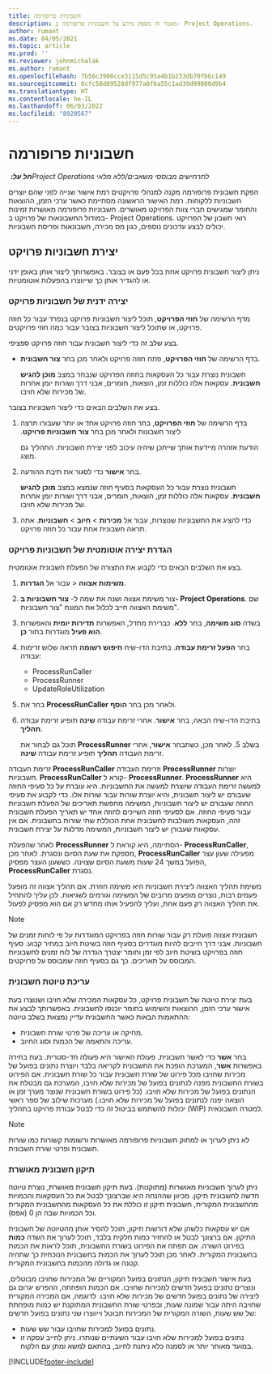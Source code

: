 ```yaml
---
title: חשבוניות פרופורמה
description: מאמר זה מספק מידע על חשבוניות פרופורמה ב- Project Operations.
author: rumant
ms.date: 04/05/2021
ms.topic: article
ms.prod: ''
ms.reviewer: johnmichalak
ms.author: rumant
ms.openlocfilehash: 7b56c3908cce3115d5c95a4b1b233db70fb6c149
ms.sourcegitcommit: 6cfc50d89528df977a8f6a55c1ad39d99800d9b4
ms.translationtype: HT
ms.contentlocale: he-IL
ms.lasthandoff: 06/03/2022
ms.locfileid: "8920567"
---
```

# <a name="proforma-invoices"></a>חשבוניות פרופורמה

_**חל על:** ‏Project Operations לתרחישים מבוססי משאבים/ללא מלאי_

הפקת חשבונית פרופורמה מקנה למנהלי פרויקטים רמת אישור שנייה לפני שהם יוצרים חשבוניות ללקוחות. רמת האישור הראשונה מסתיימת כאשר ערכי הזמן, ההוצאות והחומר שמגישים חברי צוות הפרויקט מאושרים. חשבוניות פרופורמה מאושרות זמינות במודול החשבונאות של פרויקט ב- Project Operations. רואי חשבון של הפרויקט יכולים לבצע עדכונים נוספים, כגון מס מכירה, חשבונאות ופריסת חשבוניות.


## <a name="creating-project-invoices"></a>יצירת חשבוניות פרויקט

ניתן ליצור חשבונית פרויקט אחת בכל פעם או בצובר. באפשרותך ליצור אותן באופן ידני או להגדיר אותן כך שייווצרו בהפעלות אוטומטיות.

### <a name="manually-create-project-invoices"></a>יצירה ידנית של חשבוניות פרויקט 

מדף הרשימה של **חוזי הפרויקט‬**, תוכל ליצור חשבוניות פרויקט בנפרד עבור כל חוזה פרויקט, או שתוכל ליצור חשבוניות בצובר עבור כמה חוזי פרויקטים.

בצע שלב זה כדי ליצור חשבונית עבור חוזה פרויקט ספציפי.

- בדף הרשימה של **חוזי הפרויקט**, פתח חוזה פרויקט ולאחר מכן בחר **צור חשבונית**.

    חשבונית נוצרת עבור כל העסקאות בחוזה הפרויקט שנבחר במצב **מוכן להגיש חשבונית‬**. עסקאות אלה כוללות זמן, הוצאות, חומרים, אבני דרך ושורות יומן אחרות של מכירות שלא חויבו.

בצע את השלבים הבאים כדי ליצור חשבוניות בצובר.

1. בדף הרשימה של **חוזי הפרויקט**, בחר חוזה פרויקט אחד או יותר שעבורו תרצה ליצור חשבונות ולאחר מכן בחר **‏‫צור חשבוניות פרויקט**.

    הודעת אזהרה מיידעת אותך שייתכן שיהיה עיכוב לפני יצירת חשבוניות. התהליך גם מוצג.

2. בחר **אישור** כדי לסגור את תיבת ההודעה.

    חשבונית נוצרת עבור כל העסקאות בסעיף חוזה שנמצא במצב **מוכן להגיש חשבונית‬**. עסקאות אלה כוללות זמן, הוצאות, חומרים, אבני דרך ושורות יומן אחרות של מכירות שלא חויבו.

3. כדי להציג את החשבוניות שנוצרות, עבור אל **מכירות** \> **חיוב** \> **חשבוניות**. אתה תראה חשבונית אחת עבור כל חוזה פרויקט.

### <a name="set-up-automated-creation-of-project-invoices"></a>הגדרת יצירה אוטומטית של חשבוניות פרויקט 

בצע את השלבים הבאים כדי לקבוע את התצורה של הפעלת חשבונית אוטומטית.

1. עבור אל **הגדרות** \> **‎משימות אצווה**.
2. צור משימת אצווה ושנה את שמה ל- **צור חשבוניות ב- Project Operations**. שם משימת האצווה חייב לכלול את המונח "צור חשבוניות".
3. בשדה **סוג משימה**, בחר **ללא**. כברירת מחדל, האפשרות **תדירות יומית** והאפשרות **הוא פעיל** מוגדרות בתור **כן**.
4. בחר **הפעל זרימת עבודה**. בתיבת הדו-שיח **חיפוש רשומה** תראה שלוש זרימות עבודה:

    - ProcessRunCaller
    - ProcessRunner
    - UpdateRoleUtilization

5. בחר את **ProcessRunCaller** ולאחר מכן בחר **הוסף**.
6. בתיבת הדו-שיח הבאה, בחר **אישור**. אחרי זרימת עבודה **שינה** תופיע זרימת עבודה **תהליך**.

    תוכל גם לבחור את **ProcessRunner** בשלב 5. לאחר מכן, כשתבחר **אישור**, אחרי זרימת העבודה **תהליך** תופיע זרימת עבודה **שינה**.

זרימת העבודה **ProcessRunCaller** וזרימת העבודה **ProcessRunner** יוצרות חשבוניות. **ProcessRunCaller** קורא ל- **ProcessRunner**. **ProcessRunner** היא למעשה זרימת העבודה שיוצרת למעשה את החשבוניות. היא עוברת על כל סעיפי החוזה שעבורם יש ליצור חשבונית, והיא יוצרת שורות עבור שורות אלו. כדי לקבוע את סעיפי החוזה שעבורם יש ליצור חשבוניות, המשימה מחפשת תאריכים של הפעלת חשבוניות עבור סעיפי החוזה. אם לסעיפי חוזה השייכים לחוזה אחד יש תאריך הפעלת חשבונית זהה, העסקאות משולבות לחשבונית אחת הכוללת שתי שורות בחשבונית. אם אין עסקאות שעבורן יש ליצור חשבוניות, המשימה מדלגת על יצירת חשבונית.

לאחר שהפעלת **ProcessRunner** הסתיימה, היא קוראת ל- **ProcessRunCaller**, מספקת את שעת הסיום ונסגרת. לאחר מכן, **ProcessRunCaller** מפעילה שעון עצר הפועל במשך 24 שעות משעת הסיום שצוינה. כששעון העצר מפסיק, **ProcessRunCaller** נסגרת.

משימת תהליך האצווה ליצירת חשבוניות היא משימה חוזרת. אם תהליך אצווה זה מופעל פעמים רבות, נוצרים מופעים מרובים של המשימה וגורמים לשגיאות. לכן עליך להתחיל את תהליך האצווה רק פעם אחת, ועליך להפעיל אותו מחדש רק אם הוא מפסיק לפעול.

> [!NOTE]
> חשבונית אצווה פועלת רק עבור שורות חוזה בפרויקט המוגדרות על פי לוחות זמנים של חשבוניות. אבני דרך חייבים להיות מוגדרים בסעיף חוזה בשיטת חיוב במחיר קבוע. סעיף חוזה בפרויקט בשיטת חיוב לפי זמן וחומר יצטרך הגדרה של לוח זמנים לחשבוניות המבוסס על תאריכים. כך גם בסעיף חוזה שמבוסס על פרויקטים.      
 
### <a name="edit-a-draft-invoice"></a>עריכת טיוטת חשבונית

בעת יצירת טיוטה של חשבונית פרויקט, כל עסקאות המכירה שלא חויבו ושנוצרו בעת אישור ערכי הזמן, ההוצאות והשימוש בחומר יוכנסו לחשבונית. באפשרותך לבצע את ההתאמות הבאות כאשר החשבונית עדיין נמצאת בשלב טיוטה:

- מחיקה או עריכה של פרטי שורת חשבונית.
- עריכה והתאמה של הכמות וסוג החיוב.

בחר **אשר** כדי לאשר חשבונית. פעולת האישור היא פעולה חד-סטרית. בעת בחירה באפשרות **אשר**, המערכת הופכת את החשבונית לקריאה בלבד ויוצרת נתונים בפועל של מכירות שחויבו מכל פירוט של שורת חשבונית עבור כל שורת חשבונית. אם הפירוט בשורת החשבונית מפנה לנתונים בפועל של מכירות שלא חויבו, המערכת גם מבטלת את הנתונים בפועל של מכירות שלא חויבו. (כל פירוט בשורת חשבונית שנוצר מערך זמן או הוצאה יפנה לנתונים בפועל של מכירות שלא חויבו.) מערכות שילוב של ספר ראשי יכולות להשתמש בביטול זה כדי לבטל עבודת פרויקט בתהליך (WIP) למטרה חשבונאית.

> [!NOTE]
> לא ניתן לערוך או למחוק חשבוניות פרופורמה מאושרות ורשומות קשורות כמו שורות חשבונית ופרטי שורת חשבונית. 

### <a name="correct-a-confirmed-invoice"></a>תיקון חשבונית מאושרת

ניתן לערוך חשבוניות מאושרות (מתוקנות). בעת תיקון חשבונית מאושרת, נוצרת טיוטה חדשה לחשבונית תיקון. מכיוון שההנחה היא שברצונך לבטל את כל העסקאות והכמויות מהחשבונית המקורית, חשבונית תיקון זו כוללת את כל העסקאות מהחשבונית המקורית וכל הכמויות שבה הן 0 (אפס).

אם יש עסקאות כלשהן שלא דורשות תיקון, תוכל להסיר אותן מהטיוטה של חשבונית התיקון. אם ברצונך לבטל או להחזיר כמות חלקית בלבד, תוכל לערוך את השדה **כמות** בפירוט השורה. אם תפתח את הפירוט בשורת החשבונית, תוכל לראות את הכמות בחשבונית המקורית. לאחר מכן תוכל לערוך את הכמות בחשבונית הנוכחית כך שתהיה קטנה או גדולה מהכמות בחשבונית המקורית.

בעת אישור חשבונית תיקון, הנתונים בפועל המקוריים של המכירות שחויבו מבוטלים, ונוצרים נתונים בפועל חדשים למכירות שחויבו. אם הכמות הופחתה, ההפרש יגרום גם ליצירה של נתונים בפועל חדשים של מכירות שלא חויבו. לדוגמה, אם המכירה המקורית שחויבה היתה עבור שמונה שעות, ובפרטי שורת החשבונית המתוקנת יש כמות מופחתת של שש שעות, השורה המקורית של המכירות תבוטל וייווצרו שני נתונים בפועל חדשים:

- נתונים בפועל למכירות שחויבו עבור שש שעות.
- נתונים בפועל למכירות שלא חויבו עבור השעתיים שנותרו. ניתן לחייב עסקה זו במועד מאוחר יותר או לסמנה כלא ניתנת לחיוב, בהתאם למשא ומתן עם הלקוח.


[!INCLUDE[footer-include](../includes/footer-banner.md)]
